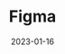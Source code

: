 ---
title: 'Figma'
link: https://www.figma.com
description: Figma is a collaborative interface design tool. Design, prototype, and gather feedback all in one place.
tags: [tools]
content-type: tool
date: 2023-01-16
---